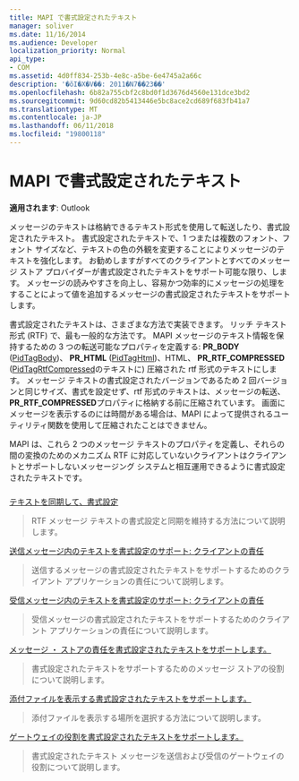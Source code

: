 ```yaml
---
title: MAPI で書式設定されたテキスト
manager: soliver
ms.date: 11/16/2014
ms.audience: Developer
localization_priority: Normal
api_type:
- COM
ms.assetid: 4d0ff834-253b-4e8c-a5be-6e4745a2a66c
description: '�ŏI�X�V��: 2011�N7��23��'
ms.openlocfilehash: 6b82a755cbf2c8bd0f1d3676d4560e131dce3bd2
ms.sourcegitcommit: 9d60cd82b5413446e5bc8ace2cd689f683fb41a7
ms.translationtype: MT
ms.contentlocale: ja-JP
ms.lasthandoff: 06/11/2018
ms.locfileid: "19800118"
---
```

# <a name="formatted-text-in-mapi"></a>MAPI で書式設定されたテキスト

  
  
**適用されます**: Outlook 
  
メッセージのテキストは格納できるテキスト形式を使用して転送したり、書式設定されたテキスト。 書式設定されたテキストで、1 つまたは複数のフォント、フォント サイズなど、テキストの色の外観を変更することによりメッセージのテキストを強化します。 お勧めしますがすべてのクライアントとすべてのメッセージ ストア プロバイダーが書式設定されたテキストをサポート可能な限り、します。 メッセージの読みやすさを向上し、容易かつ効率的にメッセージの処理をすることによって値を追加するメッセージの書式設定されたテキストをサポートします。
  
書式設定されたテキストは、さまざまな方法で実装できます。 リッチ テキスト形式 (RTF) で、最も一般的な方法です。 MAPI メッセージのテキスト情報を保持するための 3 つの転送可能なプロパティを定義する: **PR_BODY** ([PidTagBody](pidtagbody-canonical-property.md))、 **PR_HTML** ([PidTagHtml](pidtaghtml-canonical-property.md))、HTML、 **PR_RTF_COMPRESSED** ([PidTagRtfCompressed](pidtagrtfcompressed-canonical-property.md)のテキストに) 圧縮された rtf 形式のテキストにします。 メッセージ テキストの書式設定されたバージョンであるため 2 回バージョンと同じサイズ、書式を設定せず、rtf 形式のテキストは、メッセージの転送、 **PR_RTF_COMPRESSED**プロパティに格納する前に圧縮されています。 画面にメッセージを表示するのには時間がある場合は、MAPI によって提供されるユーティリティ関数を使用して圧縮されたことはできません。 
  
MAPI は、これら 2 つのメッセージ テキストのプロパティを定義し、それらの間の変換のためのメカニズム RTF に対応していないクライアントはクライアントとサポートしないメッセージング システムと相互運用できるように書式設定されたテキストです。
  
### 

[テキストを同期して、書式設定](synchronizing-text-and-formatting.md)
  
> RTF メッセージ テキストの書式設定と同期を維持する方法について説明します。
    
[送信メッセージ内のテキストを書式設定のサポート: クライアントの責任](supporting-formatted-text-in-outgoing-messages-client-responsibilities.md)
  
> 送信するメッセージの書式設定されたテキストをサポートするためのクライアント アプリケーションの責任について説明します。
    
[受信メッセージ内のテキストを書式設定のサポート: クライアントの責任](supporting-formatted-text-in-incoming-messages-client-responsibilities.md)
  
> 受信メッセージの書式設定されたテキストをサポートするためのクライアント アプリケーションの責任について説明します。
    
[メッセージ ・ ストアの責任を書式設定されたテキストをサポートします。](supporting-formatted-text-message-store-responsibilities.md)
  
> 書式設定されたテキストをサポートするためのメッセージ ストアの役割について説明します。
    
[添付ファイルを表示する書式設定されたテキストをサポートします。](supporting-formatted-text-rendering-attachments.md)
  
> 添付ファイルを表示する場所を選択する方法について説明します。
    
[ゲートウェイの役割を書式設定されたテキストをサポートします。](supporting-formatted-text-gateway-responsibilities.md)
  
> 書式設定されたテキスト メッセージを送信および受信のゲートウェイの役割について説明します。
    

